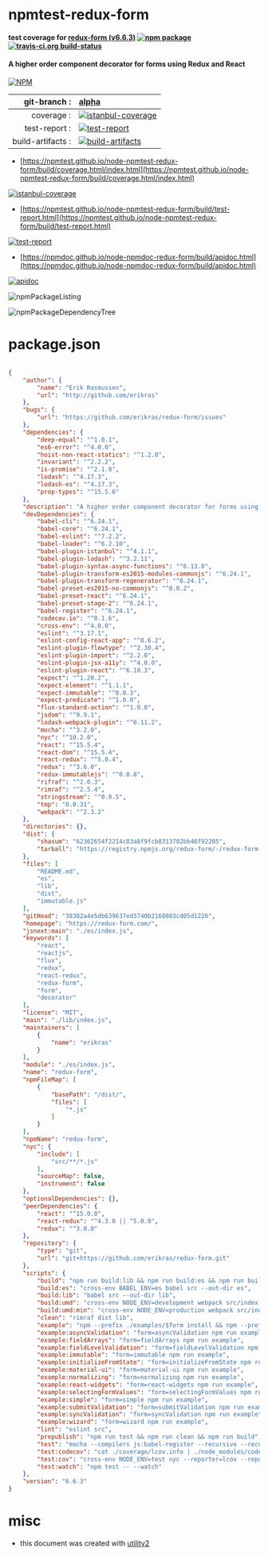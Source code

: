 # npmtest-redux-form

#### test coverage for  [redux-form (v6.6.3)](https://redux-form.com/)  [![npm package](https://img.shields.io/npm/v/npmtest-redux-form.svg?style=flat-square)](https://www.npmjs.org/package/npmtest-redux-form) [![travis-ci.org build-status](https://api.travis-ci.org/npmtest/node-npmtest-redux-form.svg)](https://travis-ci.org/npmtest/node-npmtest-redux-form)

#### A higher order component decorator for forms using Redux and React

[![NPM](https://nodei.co/npm/redux-form.png?downloads=true&downloadRank=true&stars=true)](https://www.npmjs.com/package/redux-form)

| git-branch : | [alpha](https://github.com/npmtest/node-npmtest-redux-form/tree/alpha)|
|--:|:--|
| coverage : | [![istanbul-coverage](https://npmtest.github.io/node-npmtest-redux-form/build/coverage.badge.svg)](https://npmtest.github.io/node-npmtest-redux-form/build/coverage.html/index.html)|
| test-report : | [![test-report](https://npmtest.github.io/node-npmtest-redux-form/build/test-report.badge.svg)](https://npmtest.github.io/node-npmtest-redux-form/build/test-report.html)|
| build-artifacts : | [![build-artifacts](https://npmtest.github.io/node-npmtest-redux-form/glyphicons_144_folder_open.png)](https://github.com/npmtest/node-npmtest-redux-form/tree/gh-pages/build)|

- [https://npmtest.github.io/node-npmtest-redux-form/build/coverage.html/index.html](https://npmtest.github.io/node-npmtest-redux-form/build/coverage.html/index.html)

[![istanbul-coverage](https://npmtest.github.io/node-npmtest-redux-form/build/screenCapture.buildCi.browser.%252Ftmp%252Fbuild%252Fcoverage.lib.html.png)](https://npmtest.github.io/node-npmtest-redux-form/build/coverage.html/index.html)

- [https://npmtest.github.io/node-npmtest-redux-form/build/test-report.html](https://npmtest.github.io/node-npmtest-redux-form/build/test-report.html)

[![test-report](https://npmtest.github.io/node-npmtest-redux-form/build/screenCapture.buildCi.browser.%252Ftmp%252Fbuild%252Ftest-report.html.png)](https://npmtest.github.io/node-npmtest-redux-form/build/test-report.html)

- [https://npmdoc.github.io/node-npmdoc-redux-form/build/apidoc.html](https://npmdoc.github.io/node-npmdoc-redux-form/build/apidoc.html)

[![apidoc](https://npmdoc.github.io/node-npmdoc-redux-form/build/screenCapture.buildCi.browser.%252Ftmp%252Fbuild%252Fapidoc.html.png)](https://npmdoc.github.io/node-npmdoc-redux-form/build/apidoc.html)

![npmPackageListing](https://npmtest.github.io/node-npmtest-redux-form/build/screenCapture.npmPackageListing.svg)

![npmPackageDependencyTree](https://npmtest.github.io/node-npmtest-redux-form/build/screenCapture.npmPackageDependencyTree.svg)



# package.json

```json

{
    "author": {
        "name": "Erik Rasmussen",
        "url": "http://github.com/erikras"
    },
    "bugs": {
        "url": "https://github.com/erikras/redux-form/issues"
    },
    "dependencies": {
        "deep-equal": "^1.0.1",
        "es6-error": "^4.0.0",
        "hoist-non-react-statics": "^1.2.0",
        "invariant": "^2.2.2",
        "is-promise": "^2.1.0",
        "lodash": "^4.17.3",
        "lodash-es": "^4.17.3",
        "prop-types": "^15.5.6"
    },
    "description": "A higher order component decorator for forms using Redux and React",
    "devDependencies": {
        "babel-cli": "^6.24.1",
        "babel-core": "^6.24.1",
        "babel-eslint": "^7.2.2",
        "babel-loader": "^6.2.10",
        "babel-plugin-istanbul": "^4.1.1",
        "babel-plugin-lodash": "^3.2.11",
        "babel-plugin-syntax-async-functions": "^6.13.0",
        "babel-plugin-transform-es2015-modules-commonjs": "^6.24.1",
        "babel-plugin-transform-regenerator": "^6.24.1",
        "babel-preset-es2015-no-commonjs": "^0.0.2",
        "babel-preset-react": "^6.24.1",
        "babel-preset-stage-2": "^6.24.1",
        "babel-register": "^6.24.1",
        "codecov.io": "^0.1.6",
        "cross-env": "^4.0.0",
        "eslint": "^3.17.1",
        "eslint-config-react-app": "^0.6.2",
        "eslint-plugin-flowtype": "^2.30.4",
        "eslint-plugin-import": "^2.2.0",
        "eslint-plugin-jsx-a11y": "^4.0.0",
        "eslint-plugin-react": "^6.10.3",
        "expect": "^1.20.2",
        "expect-element": "^1.1.1",
        "expect-immutable": "^0.0.3",
        "expect-predicate": "^1.0.0",
        "flux-standard-action": "^1.0.0",
        "jsdom": "^9.9.1",
        "lodash-webpack-plugin": "^0.11.2",
        "mocha": "^3.2.0",
        "nyc": "^10.2.0",
        "react": "^15.5.4",
        "react-dom": "^15.5.4",
        "react-redux": "^5.0.4",
        "redux": "^3.6.0",
        "redux-immutablejs": "^0.0.8",
        "rifraf": "^2.0.3",
        "rimraf": "^2.5.4",
        "stringstream": "^0.0.5",
        "tmp": "0.0.31",
        "webpack": "^2.3.2"
    },
    "directories": {},
    "dist": {
        "shasum": "62362654f2214c83a8f9fcb8313702bb46f92205",
        "tarball": "https://registry.npmjs.org/redux-form/-/redux-form-6.6.3.tgz"
    },
    "files": [
        "README.md",
        "es",
        "lib",
        "dist",
        "immutable.js"
    ],
    "gitHead": "38382a4e5db639637ed3740b2168083cd05d1226",
    "homepage": "https://redux-form.com/",
    "jsnext:main": "./es/index.js",
    "keywords": [
        "react",
        "reactjs",
        "flux",
        "redux",
        "react-redux",
        "redux-form",
        "form",
        "decorator"
    ],
    "license": "MIT",
    "main": "./lib/index.js",
    "maintainers": [
        {
            "name": "erikras"
        }
    ],
    "module": "./es/index.js",
    "name": "redux-form",
    "npmFileMap": [
        {
            "basePath": "/dist/",
            "files": [
                "*.js"
            ]
        }
    ],
    "npmName": "redux-form",
    "nyc": {
        "include": [
            "src/**/*.js"
        ],
        "sourceMap": false,
        "instrument": false
    },
    "optionalDependencies": {},
    "peerDependencies": {
        "react": "^15.0.0",
        "react-redux": "^4.3.0 || ^5.0.0",
        "redux": "^3.0.0"
    },
    "repository": {
        "type": "git",
        "url": "git+https://github.com/erikras/redux-form.git"
    },
    "scripts": {
        "build": "npm run build:lib && npm run build:es && npm run build:umd && npm run build:umd:min",
        "build:es": "cross-env BABEL_ENV=es babel src --out-dir es",
        "build:lib": "babel src --out-dir lib",
        "build:umd": "cross-env NODE_ENV=development webpack src/index.js dist/redux-form.js",
        "build:umd:min": "cross-env NODE_ENV=production webpack src/index.js dist/redux-form.min.js",
        "clean": "rimraf dist lib",
        "example": "npm --prefix ./examples/$form install && npm --prefix ./examples/$form start",
        "example:asyncValidation": "form=asyncValidation npm run example",
        "example:fieldArrays": "form=fieldArrays npm run example",
        "example:fieldLevelValidation": "form=fieldLevelValidation npm run example",
        "example:immutable": "form=immutable npm run example",
        "example:initializeFromState": "form=initializeFromState npm run example",
        "example:material-ui": "form=material-ui npm run example",
        "example:normalizing": "form=normalizing npm run example",
        "example:react-widgets": "form=react-widgets npm run example",
        "example:selectingFormValues": "form=selectingFormValues npm run example",
        "example:simple": "form=simple npm run example",
        "example:submitValidation": "form=submitValidation npm run example",
        "example:syncValidation": "form=syncValidation npm run example",
        "example:wizard": "form=wizard npm run example",
        "lint": "eslint src",
        "prepublish": "npm run test && npm run clean && npm run build",
        "test": "mocha --compilers js:babel-register --recursive --recursive \"src/**/__tests__/*\" --require src/__tests__/setup.js",
        "test:codecov": "cat ./coverage/lcov.info | ./node_modules/codecov.io/bin/codecov.io.js",
        "test:cov": "cross-env NODE_ENV=test nyc --reporter=lcov --reporter=text npm test",
        "test:watch": "npm test -- --watch"
    },
    "version": "6.6.3"
}
```



# misc
- this document was created with [utility2](https://github.com/kaizhu256/node-utility2)
